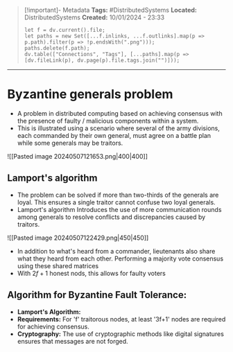 > [!important]- Metadata
> **Tags:** #DistributedSystems 
> **Located:** DistributedSystems
> **Created:** 10/01/2024 - 23:33
> ```dataviewjs
> let f = dv.current().file;
> let paths = new Set([...f.inlinks, ...f.outlinks].map(p => p.path).filter(p => !p.endsWith(".png")));
> paths.delete(f.path);
> dv.table(["Connections", "Tags"], [...paths].map(p => [dv.fileLink(p), dv.page(p).file.tags.join("")]));
> ```

___
# Byzantine generals problem
- A problem in distributed computing based on achieving consensus with the presence of faulty / malicious components within a system. 
- This is illustrated using a scenario where several of the army divisions, each commanded by their own general, must agree on a  battle plan while some generals may be traitors.

![[Pasted image 20240507121653.png|400|400]]

## Lamport's algorithm 
- The problem can be solved if more than two-thirds of the generals are loyal. This ensures a single traitor cannot confuse two loyal generals.
- Lamport's algorithm Introduces the use of more communication rounds among generals to resolve conflicts and discrepancies caused by traitors.

![[Pasted image 20240507122429.png|450|450]]

- In addition to what's heard from a commander, lieutenants also share what they heard from each other. Performing a majority vote consensus using these shared matrices 
- With $2f +1$ honest nods, this allows for faulty voters 
## Algorithm for Byzantine Fault Tolerance:

- **Lamport's Algorithm:** 
- **Requirements:** For 'f' traitorous nodes, at least '3f+1' nodes are required for achieving consensus.
- **Cryptography:** The use of cryptographic methods like digital signatures ensures that messages are not forged.